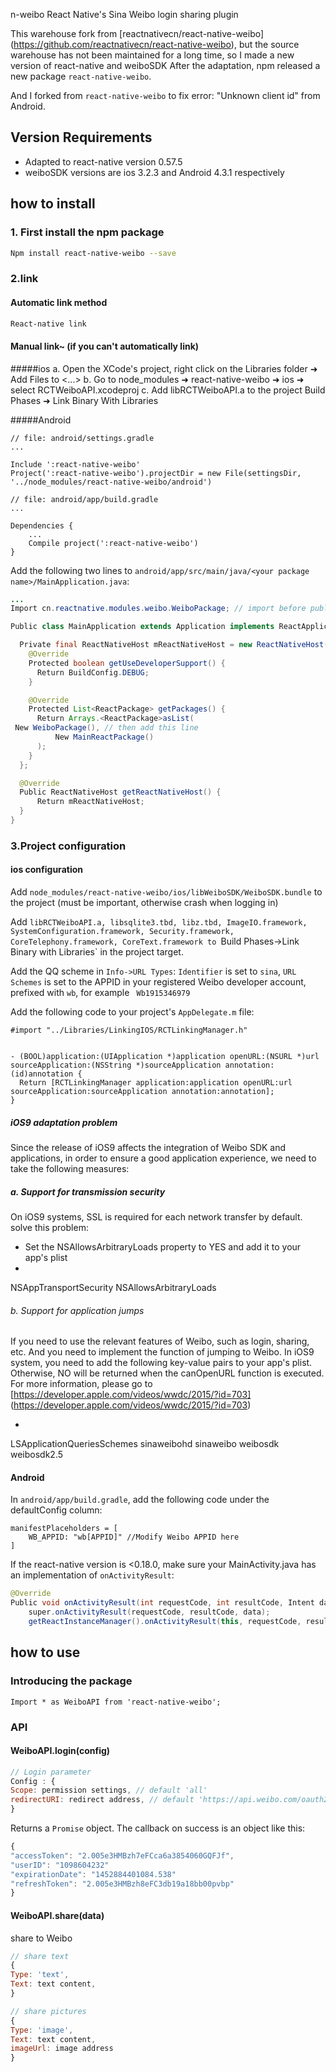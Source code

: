 n-weibo
React Native's Sina Weibo login sharing plugin

This warehouse fork from [reactnativecn/react-native-weibo] (https://github.com/reactnativecn/react-native-weibo), but the source warehouse has not been maintained for a long time, so I made a new version of react-native and weiboSDK After the adaptation, npm released a new package `react-native-weibo`.

And I forked from `react-native-weibo` to fix error: "Unknown client id" from Android.

## Version Requirements

+ Adapted to react-native version 0.57.5
+ weiboSDK versions are ios 3.2.3 and Android 4.3.1 respectively

## how to install

### 1. First install the npm package

```bash
Npm install react-native-weibo --save
```

### 2.link
#### Automatic link method

```bash
React-native link
```

#### Manual link~ (if you can't automatically link)
#####ios
a. Open the XCode's project, right click on the Libraries folder ➜ Add Files to <...>
b. Go to node_modules ➜ react-native-weibo ➜ ios ➜ select RCTWeiboAPI.xcodeproj
c. Add libRCTWeiboAPI.a to the project Build Phases ➜ Link Binary With Libraries

#####Android

```
// file: android/settings.gradle
...

Include ':react-native-weibo'
Project(':react-native-weibo').projectDir = new File(settingsDir, '../node_modules/react-native-weibo/android')
```

```
// file: android/app/build.gradle
...

Dependencies {
    ...
    Compile project(':react-native-weibo')
}
```

Add the following two lines to `android/app/src/main/java/<your package name>/MainApplication.java`:

```java
...
Import cn.reactnative.modules.weibo.WeiboPackage; // import before public class MainApplication

Public class MainApplication extends Application implements ReactApplication {

  Private final ReactNativeHost mReactNativeHost = new ReactNativeHost(this) {
    @Override
    Protected boolean getUseDeveloperSupport() {
      Return BuildConfig.DEBUG;
    }

    @Override
    Protected List<ReactPackage> getPackages() {
      Return Arrays.<ReactPackage>asList(
 New WeiboPackage(), // then add this line
          New MainReactPackage()
      );
    }
  };

  @Override
  Public ReactNativeHost getReactNativeHost() {
      Return mReactNativeHost;
  }
}
```

### 3.Project configuration
#### ios configuration
Add `node_modules/react-native-weibo/ios/libWeiboSDK/WeiboSDK.bundle` to the project (must be important, otherwise crash when logging in)

Add `libRCTWeiboAPI.a, libsqlite3.tbd, libz.tbd, ImageIO.framework, SystemConfiguration.framework, Security.framework, CoreTelephony.framework, CoreText.framework to `Build Phases->Link Binary with Libraries` in the project target.


Add the QQ scheme in `Info->URL Types`: `Identifier` is set to `sina`, `URL Schemes` is set to the APPID in your registered Weibo developer account, prefixed with `wb`, for example ` Wb1915346979`

Add the following code to your project's `AppDelegate.m` file:

```
#import "../Libraries/LinkingIOS/RCTLinkingManager.h"


- (BOOL)application:(UIApplication *)application openURL:(NSURL *)url sourceApplication:(NSString *)sourceApplication annotation:(id)annotation {
  Return [RCTLinkingManager application:application openURL:url sourceApplication:sourceApplication annotation:annotation];
}

```

##### iOS9 adaptation problem

Since the release of iOS9 affects the integration of Weibo SDK and applications, in order to ensure a good application experience, we need to take the following measures:
##### a. Support for transmission security
On iOS9 systems, SSL is required for each network transfer by default. solve this problem:

- Set the NSAllowsArbitraryLoads property to YES and add it to your app's plist
-
<key>NSAppTransportSecurity</key>
<dict>
<key>NSAllowsArbitraryLoads</key>
</true>
</dict>

###### b. Support for application jumps
If you need to use the relevant features of Weibo, such as login, sharing, etc. And you need to implement the function of jumping to Weibo. In iOS9 system, you need to add the following key-value pairs to your app's plist. Otherwise, NO will be returned when the canOpenURL function is executed. For more information, please go to [https://developer.apple.com/videos/wwdc/2015/?id=703] (https://developer.apple.com/videos/wwdc/2015/?id=703)

-
<key>LSApplicationQueriesSchemes</key>
<array>
<string>sinaweibohd</string>
<string>sinaweibo</string>
<string>weibosdk</string>
<string>weibosdk2.5</string>
</array>


#### Android

In `android/app/build.gradle`, add the following code under the defaultConfig column:

```
manifestPlaceholders = [
    WB_APPID: "wb[APPID]" //Modify Weibo APPID here
]
```

If the react-native version is <0.18.0, make sure your MainActivity.java has an implementation of `onActivityResult`:

```java
@Override
Public void onActivityResult(int requestCode, int resultCode, Intent data){
    super.onActivityResult(requestCode, resultCode, data);
    getReactInstanceManager().onActivityResult(this, requestCode, resultCode, data);}
```

## how to use

### Introducing the package

```
Import * as WeiboAPI from 'react-native-weibo';
```

### API

#### WeiboAPI.login(config)

```javascript
// Login parameter
Config : {
Scope: permission settings, // default 'all'
redirectURI: redirect address, // default 'https://api.weibo.com/oauth2/default.html' (must be the same as the redirectURI setting in the application advanced settings in the sina microblogging open platform, otherwise login will fail)
}
```

Returns a `Promise` object. The callback on success is an object like this:

```javascript
{
"accessToken": "2.005e3HMBzh7eFCca6a3854060GQFJf",
"userID": "1098604232"
"expirationDate": "1452884401084.538"
"refreshToken": "2.005e3HMBzh8eFC3db19a18bb00pvbp"
}
```

#### WeiboAPI.share(data)

share to Weibo

```javascript
// share text
{
Type: 'text',
Text: text content,
}
```

```javascript
// share pictures
{
Type: 'image',
Text: text content,
imageUrl: image address
}
```
